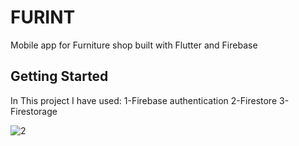 # FURINT

Mobile app for Furniture shop built with Flutter and Firebase

## Getting Started
In This project I have used:
1-Firebase authentication
2-Firestore
3-Firestorage

![2](https://user-images.githubusercontent.com/78206754/209863415-d0547825-5ea3-4bb1-b0e7-4f97ff8ed1f9.jpg)
